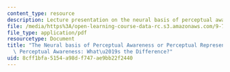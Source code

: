 ```yaml
---
content_type: resource
description: Lecture presentation on the neural basis of perceptual awareness.
file: /media/https%3A/open-learning-course-data-rc.s3.amazonaws.com/9-71-functional-mri-of-high-level-vision-fall-2007/8cff1bfa5154a98df747ae9bb22f2440_lec7_awareness.pdf
file_type: application/pdf
resourcetype: Document
title: "The Neural basis of Perceptual Awareness or Perceptual Representation vs.\
  \ Perceptual Awareness: What\u2019s the Difference?"
uid: 8cff1bfa-5154-a98d-f747-ae9bb22f2440
---
```

